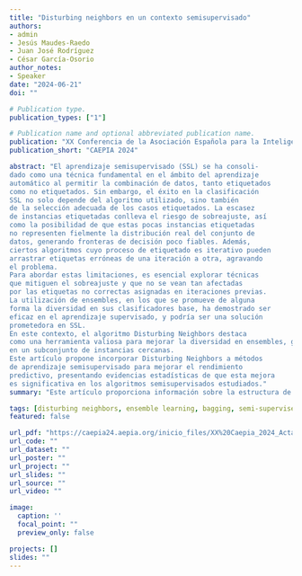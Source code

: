 ```yaml
---
title: "Disturbing neighbors en un contexto semisupervisado"
authors:
- admin
- Jesús Maudes-Raedo
- Juan José Rodríguez
- César García-Osorio
author_notes: 
- Speaker
date: "2024-06-21"
doi: ""

# Publication type.
publication_types: ["1"]

# Publication name and optional abbreviated publication name.
publication: "XX Conferencia de la Asociación Española para la Inteligencia Artificial"
publication_short: "CAEPIA 2024"

abstract: "El aprendizaje semisupervisado (SSL) se ha consoli-
dado como una técnica fundamental en el ámbito del aprendizaje
automático al permitir la combinación de datos, tanto etiquetados
como no etiquetados. Sin embargo, el éxito en la clasificación
SSL no solo depende del algoritmo utilizado, sino también
de la selección adecuada de los casos etiquetados. La escasez
de instancias etiquetadas conlleva el riesgo de sobreajuste, así
como la posibilidad de que estas pocas instancias etiquetadas
no representen fielmente la distribución real del conjunto de
datos, generando fronteras de decisión poco fiables. Además,
ciertos algoritmos cuyo proceso de etiquetado es iterativo pueden
arrastrar etiquetas erróneas de una iteración a otra, agravando
el problema.
Para abordar estas limitaciones, es esencial explorar técnicas
que mitiguen el sobreajuste y que no se vean tan afectadas
por las etiquetas no correctas asignadas en iteraciones previas.
La utilización de ensembles, en los que se promueve de alguna
forma la diversidad en sus clasificadores base, ha demostrado ser
eficaz en el aprendizaje supervisado, y podría ser una solución
prometedora en SSL.
En este contexto, el algoritmo Disturbing Neighbors destaca
como una herramienta valiosa para mejorar la diversidad en ensembles, generando nuevas características para los datos basadas
en un subconjunto de instancias cercanas.
Este artículo propone incorporar Disturbing Neighbors a métodos
de aprendizaje semisupervisado para mejorar el rendimiento
predictivo, presentando evidencias estadísticas de que esta mejora
es significativa en los algoritmos semisupervisados estudiados."
summary: "Este artículo proporciona información sobre la estructura de la investigación en Ciencias de la Computación en España, destacando las relaciones entre diferentes áreas y el papel de la Inteligencia Artificial."

tags: [disturbing neighbors, ensemble learning, bagging, semi-supervised learning, self-training, co-training, tri-training]
featured: false

url_pdf: "https://caepia24.aepia.org/inicio_files/XX%20Caepia_2024_Actas_General.pdf"
url_code: ""
url_dataset: ""
url_poster: ""
url_project: ""
url_slides: ""
url_source: ""
url_video: ""

image:
  caption: ''
  focal_point: ""
  preview_only: false

projects: []
slides: ""
---
```

